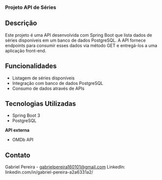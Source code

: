 ### Projeto API de Séries

## Descrição
Este projeto é uma API desenvolvida com Spring Boot que lista dados de séries disponíveis em um banco de dados PostgreSQL. A API fornece endpoints para consumir esses dados via método GET e entregá-los a uma aplicação front-end.

## Funcionalidades
- Listagem de séries disponíveis
- Integração com banco de dados PostgreSQL
- Consumo de dados através de APIs

## Tecnologias Utilizadas
- Spring Boot 3
- PostgreSQL

**API externa**
- OMDb API

## Contato
Gabriel Pereira - gabrielpereira160101@gmail.com
LinkedIn: linkedin.com/in/gabriel-pereira-a2a6331a2/
